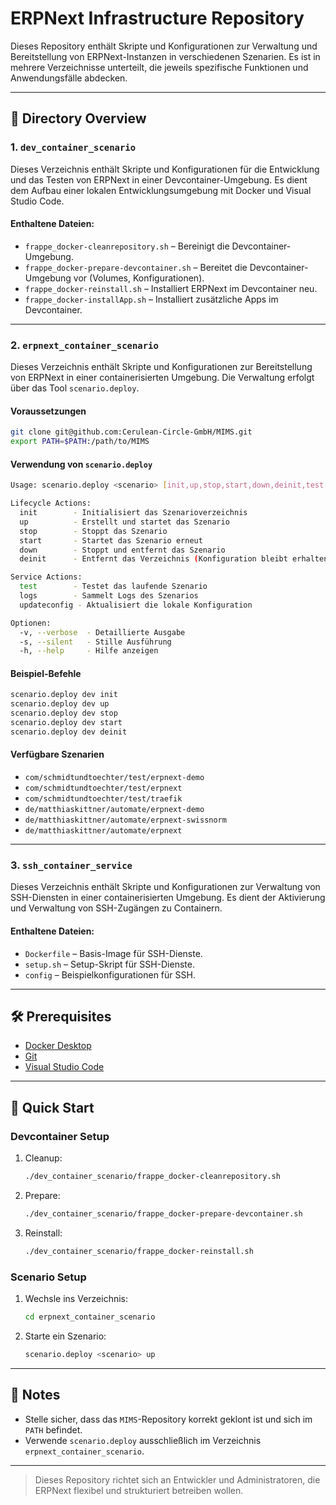 
# ERPNext Infrastructure Repository

Dieses Repository enthält Skripte und Konfigurationen zur Verwaltung und Bereitstellung von ERPNext-Instanzen in verschiedenen Szenarien. Es ist in mehrere Verzeichnisse unterteilt, die jeweils spezifische Funktionen und Anwendungsfälle abdecken.

---

## 📁 Directory Overview

### 1. `dev_container_scenario`

Dieses Verzeichnis enthält Skripte und Konfigurationen für die Entwicklung und das Testen von ERPNext in einer Devcontainer-Umgebung. Es dient dem Aufbau einer lokalen Entwicklungsumgebung mit Docker und Visual Studio Code.

#### Enthaltene Dateien:

- `frappe_docker-cleanrepository.sh` – Bereinigt die Devcontainer-Umgebung.
- `frappe_docker-prepare-devcontainer.sh` – Bereitet die Devcontainer-Umgebung vor (Volumes, Konfigurationen).
- `frappe_docker-reinstall.sh` – Installiert ERPNext im Devcontainer neu.
- `frappe_docker-installApp.sh` – Installiert zusätzliche Apps im Devcontainer.

---

### 2. `erpnext_container_scenario`

Dieses Verzeichnis enthält Skripte und Konfigurationen zur Bereitstellung von ERPNext in einer containerisierten Umgebung. Die Verwaltung erfolgt über das Tool `scenario.deploy`.

#### Voraussetzungen

```bash
git clone git@github.com:Cerulean-Circle-GmbH/MIMS.git
export PATH=$PATH:/path/to/MIMS
```

#### Verwendung von `scenario.deploy`

```bash
Usage: scenario.deploy <scenario> [init,up,stop,start,down,deinit,test,logs,updateconfig] [-v|-s|-h]

Lifecycle Actions:
  init        - Initialisiert das Szenarioverzeichnis
  up          - Erstellt und startet das Szenario
  stop        - Stoppt das Szenario
  start       - Startet das Szenario erneut
  down        - Stoppt und entfernt das Szenario
  deinit      - Entfernt das Verzeichnis (Konfiguration bleibt erhalten)

Service Actions:
  test        - Testet das laufende Szenario
  logs        - Sammelt Logs des Szenarios
  updateconfig - Aktualisiert die lokale Konfiguration

Optionen:
  -v, --verbose  - Detaillierte Ausgabe
  -s, --silent   - Stille Ausführung
  -h, --help     - Hilfe anzeigen
```

#### Beispiel-Befehle

```bash
scenario.deploy dev init
scenario.deploy dev up
scenario.deploy dev stop
scenario.deploy dev start
scenario.deploy dev deinit
```

#### Verfügbare Szenarien

- `com/schmidtundtoechter/test/erpnext-demo`
- `com/schmidtundtoechter/test/erpnext`
- `com/schmidtundtoechter/test/traefik`
- `de/matthiaskittner/automate/erpnext-demo`
- `de/matthiaskittner/automate/erpnext-swissnorm`
- `de/matthiaskittner/automate/erpnext`

---

### 3. `ssh_container_service`

Dieses Verzeichnis enthält Skripte und Konfigurationen zur Verwaltung von SSH-Diensten in einer containerisierten Umgebung. Es dient der Aktivierung und Verwaltung von SSH-Zugängen zu Containern.

#### Enthaltene Dateien:

- `Dockerfile` – Basis-Image für SSH-Dienste.
- `setup.sh` – Setup-Skript für SSH-Dienste.
- `config` – Beispielkonfigurationen für SSH.

---

## 🛠️ Prerequisites

- [Docker Desktop](https://www.docker.com/products/docker-desktop)
- [Git](https://git-scm.com/downloads)
- [Visual Studio Code](https://code.visualstudio.com/download)

---

## 🚀 Quick Start

### Devcontainer Setup

1. Cleanup:
   ```bash
   ./dev_container_scenario/frappe_docker-cleanrepository.sh
   ```
2. Prepare:
   ```bash
   ./dev_container_scenario/frappe_docker-prepare-devcontainer.sh
   ```
3. Reinstall:
   ```bash
   ./dev_container_scenario/frappe_docker-reinstall.sh
   ```

### Scenario Setup

1. Wechsle ins Verzeichnis:
   ```bash
   cd erpnext_container_scenario
   ```

2. Starte ein Szenario:
   ```bash
   scenario.deploy <scenario> up
   ```

---

## 📝 Notes

- Stelle sicher, dass das `MIMS`-Repository korrekt geklont ist und sich im `PATH` befindet.
- Verwende `scenario.deploy` ausschließlich im Verzeichnis `erpnext_container_scenario`.

---

> Dieses Repository richtet sich an Entwickler und Administratoren, die ERPNext flexibel und strukturiert betreiben wollen.
